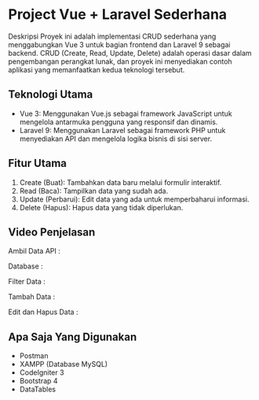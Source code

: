 # Project Vue + Laravel Sederhana

Deskripsi
Proyek ini adalah implementasi CRUD sederhana yang menggabungkan Vue 3 untuk bagian frontend dan Laravel 9 sebagai backend. CRUD (Create, Read, Update, Delete) adalah operasi dasar dalam pengembangan perangkat lunak, dan proyek ini menyediakan contoh aplikasi yang memanfaatkan kedua teknologi tersebut.

## Teknologi Utama

- Vue 3: Menggunakan Vue.js sebagai framework JavaScript untuk mengelola antarmuka pengguna yang responsif dan dinamis.
- Laravel 9: Menggunakan Laravel sebagai framework PHP untuk menyediakan API dan mengelola logika bisnis di sisi server.

## Fitur Utama
1. Create (Buat): Tambahkan data baru melalui formulir interaktif.
2. Read (Baca): Tampilkan data yang sudah ada.
3. Update (Perbarui): Edit data yang ada untuk memperbaharui informasi.
4. Delete (Hapus): Hapus data yang tidak diperlukan.

## Video Penjelasan

Ambil Data API :

Database :

Filter Data :

Tambah Data :

Edit dan Hapus Data :

## Apa Saja Yang Digunakan

- Postman
- XAMPP (Database MySQL)
- CodeIgniter 3
- Bootstrap 4
- DataTables
